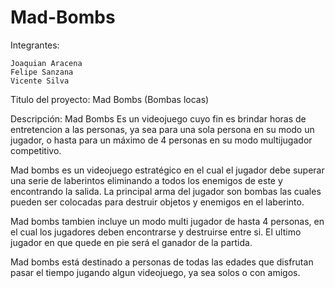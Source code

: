 # Mad-Bombs

Integrantes:

    Joaquian Aracena
    Felipe Sanzana
    Vicente Silva

Titulo del proyecto: Mad Bombs (Bombas locas)

Descripción: Mad Bombs Es un videojuego cuyo fin es brindar horas de entretencion a las personas, ya sea para una sola persona en su modo un jugador, o hasta para un máximo de 4 personas en su modo multijugador competitivo.

Mad bombs es un videojuego estratégico en el cual el jugador debe superar una serie de laberintos eliminando a todos los enemigos de este y encontrando la salida. La principal arma del jugador son bombas las cuales pueden ser colocadas para destruir objetos y enemigos en el laberinto.

Mad bombs tambien incluye un modo multi jugador de hasta 4 personas, en el cual los jugadores deben encontrarse y destruirse entre si. El ultimo jugador en que quede en pie será el ganador de la partida.

Mad bombs está destinado a personas de todas las edades que disfrutan pasar el tiempo jugando algun videojuego, ya sea solos o con amigos.
